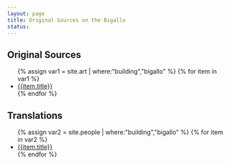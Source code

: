 ```yaml
---
layout: page
title: Original Sources on the Bigallo 
status: 
---
```


<div class="encyclopedia">
<article>
<h2><span class="icon fa-paint-brush"></span> Original Sources</h2>
<ul>
{% assign var1 = site.art | where:"building","bigallo" %}
{% for item in var1 %}
  <li><a href="{{ item.url | absolute_url }}">{{item.title}}</a></li>
{% endfor %}
</ul>
</article>

<article>
<h2><span class="icon fa-users"></span> Translations</h2>
<ul>
{% assign var2 = site.people | where:"building","bigallo" %}
{% for item in var2 %}
  <li><a href="{{ item.url | absolute_url }}">{{item.title}}</a></li>
{% endfor %}
</ul>
</article>
</div>